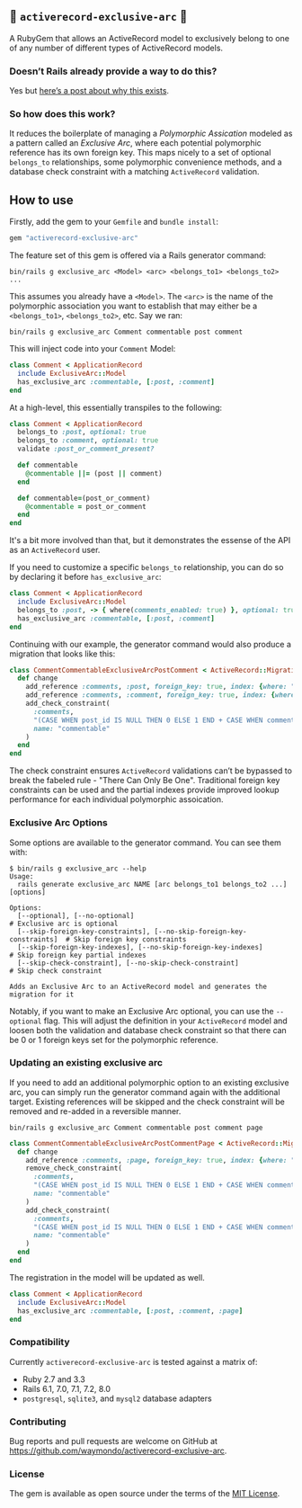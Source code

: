 ## 💫 `activerecord-exclusive-arc` 💫

A RubyGem that allows an ActiveRecord model to exclusively belong to one of any number of different
types of ActiveRecord models.

### Doesn’t Rails already provide a way to do this?

Yes but [here’s a post about why this exists](https://waymondo.com/posts/are-exclusive-arcs-evil/).

### So how does this work?

It reduces the boilerplate of managing a _Polymorphic Assication_ modeled as a pattern called an
_Exclusive Arc_, where each potential polymorphic reference has its own foreign key. This maps
nicely to a set of optional `belongs_to` relationships, some polymorphic convenience methods, and a
database check constraint with a matching `ActiveRecord` validation.

## How to use

Firstly, add the gem to your `Gemfile` and `bundle install`:

```ruby
gem "activerecord-exclusive-arc"
```

The feature set of this gem is offered via a Rails generator command:

```
bin/rails g exclusive_arc <Model> <arc> <belongs_to1> <belongs_to2> ...
```

This assumes you already have a `<Model>`. The `<arc>` is the name of the polymorphic association
you want to establish that may either be a `<belongs_to1>`, `<belongs_to2>`, etc. Say we ran:

```
bin/rails g exclusive_arc Comment commentable post comment
```

This will inject code into your `Comment` Model:

```ruby
class Comment < ApplicationRecord
  include ExclusiveArc::Model
  has_exclusive_arc :commentable, [:post, :comment]
end
```

At a high-level, this essentially transpiles to the following:

```ruby
class Comment < ApplicationRecord
  belongs_to :post, optional: true
  belongs_to :comment, optional: true
  validate :post_or_comment_present?

  def commentable
    @commentable ||= (post || comment)
  end

  def commentable=(post_or_comment)
    @commentable = post_or_comment
  end
end
```

It's a bit more involved than that, but it demonstrates the essense of the API as an `ActiveRecord` user.

If you need to customize a specific `belongs_to` relationship, you can do so by declaring it before
`has_exclusive_arc`:

```ruby
class Comment < ApplicationRecord
  include ExclusiveArc::Model
  belongs_to :post, -> { where(comments_enabled: true) }, optional: true
  has_exclusive_arc :commentable, [:post, :comment]
end
```

Continuing with our example, the generator command would also produce a migration that looks like
this:

```ruby
class CommentCommentableExclusiveArcPostComment < ActiveRecord::Migration[7.0]
  def change
    add_reference :comments, :post, foreign_key: true, index: {where: "post_id IS NOT NULL"}
    add_reference :comments, :comment, foreign_key: true, index: {where: "comment_id IS NOT NULL"}
    add_check_constraint(
      :comments,
      "(CASE WHEN post_id IS NULL THEN 0 ELSE 1 END + CASE WHEN comment_id IS NULL THEN 0 ELSE 1 END) = 1",
      name: "commentable"
    )
  end
end
```

The check constraint ensures `ActiveRecord` validations can’t be bypassed to break the fabeled
rule - "There Can Only Be One️". Traditional foreign key constraints can be used and the partial
indexes provide improved lookup performance for each individual polymorphic assoication.

### Exclusive Arc Options

Some options are available to the generator command. You can see them with:

```
$ bin/rails g exclusive_arc --help
Usage:
  rails generate exclusive_arc NAME [arc belongs_to1 belongs_to2 ...] [options]

Options:
  [--optional], [--no-optional]                                          # Exclusive arc is optional
  [--skip-foreign-key-constraints], [--no-skip-foreign-key-constraints]  # Skip foreign key constraints
  [--skip-foreign-key-indexes], [--no-skip-foreign-key-indexes]          # Skip foreign key partial indexes
  [--skip-check-constraint], [--no-skip-check-constraint]                # Skip check constraint

Adds an Exclusive Arc to an ActiveRecord model and generates the migration for it
```

Notably, if you want to make an Exclusive Arc optional, you can use the `--optional` flag. This will
adjust the definition in your `ActiveRecord` model and loosen both the validation and database check
constraint so that there can be 0 or 1 foreign keys set for the polymorphic reference.

### Updating an existing exclusive arc

If you need to add an additional polymorphic option to an existing exclusive arc, you can simply run
the generator command again with the additional target. Existing references will be skipped and the
check constraint will be removed and re-added in a reversible manner.

```
bin/rails g exclusive_arc Comment commentable post comment page
```

``` ruby
class CommentCommentableExclusiveArcPostCommentPage < ActiveRecord::Migration[7.0]
  def change
    add_reference :comments, :page, foreign_key: true, index: {where: "page_id IS NOT NULL"}
    remove_check_constraint(
      :comments,
      "(CASE WHEN post_id IS NULL THEN 0 ELSE 1 END + CASE WHEN comment_id IS NULL THEN 0 ELSE 1 END) = 1",
      name: "commentable"
    )
    add_check_constraint(
      :comments,
      "(CASE WHEN post_id IS NULL THEN 0 ELSE 1 END + CASE WHEN comment_id IS NULL THEN 0 ELSE 1 END + CASE WHEN page_id IS NULL THEN 0 ELSE 1 END) = 1",
      name: "commentable"
    )
  end
end
```

The registration in the model will be updated as well.

``` ruby
class Comment < ApplicationRecord
  include ExclusiveArc::Model
  has_exclusive_arc :commentable, [:post, :comment, :page]
end
```

### Compatibility

Currently `activerecord-exclusive-arc` is tested against a matrix of:
* Ruby 2.7 and 3.3
* Rails 6.1, 7.0, 7.1, 7.2, 8.0
* `postgresql`, `sqlite3`, and `mysql2` database adapters

### Contributing

Bug reports and pull requests are welcome on GitHub at https://github.com/waymondo/activerecord-exclusive-arc.

### License

The gem is available as open source under the terms of the [MIT License](https://opensource.org/licenses/MIT).
